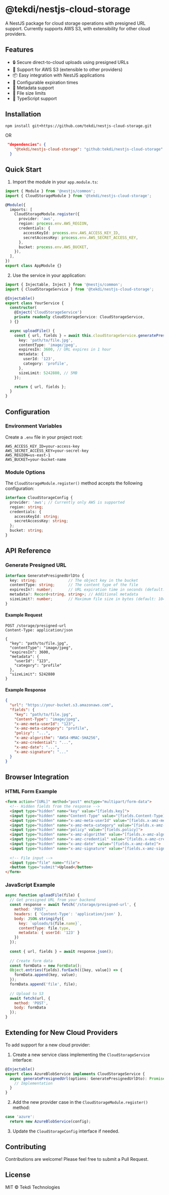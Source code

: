 # @tekdi/nestjs-cloud-storage

A NestJS package for cloud storage operations with presigned URL support. Currently supports AWS S3, with extensibility for other cloud providers.

## Features

- 🔒 Secure direct-to-cloud uploads using presigned URLs
- 🚀 Support for AWS S3 (extensible to other providers)
- 📦 Easy integration with NestJS applications
- 🔄 Configurable expiration times
- 📝 Metadata support
- 📏 File size limits
- 🎯 TypeScript support

## Installation

```bash
npm install git+https://github.com/tekdi/nestjs-cloud-storage.git
```

OR
```JSON
 "dependencies": {
    "@tekdi/nestjs-cloud-storage": "github:tekdi/nestjs-cloud-storage"
  }
```


## Quick Start

1. Import the module in your `app.module.ts`:

```typescript
import { Module } from '@nestjs/common';
import { CloudStorageModule } from '@tekdi/nestjs-cloud-storage';

@Module({
  imports: [
    CloudStorageModule.register({
      provider: 'aws',
      region: process.env.AWS_REGION,
      credentials: {
        accessKeyId: process.env.AWS_ACCESS_KEY_ID,
        secretAccessKey: process.env.AWS_SECRET_ACCESS_KEY,
      },
      bucket: process.env.AWS_BUCKET,
    }),
  ],
})
export class AppModule {}
```

2. Use the service in your application:

```typescript
import { Injectable, Inject } from '@nestjs/common';
import { CloudStorageService } from '@tekdi/nestjs-cloud-storage';

@Injectable()
export class YourService {
  constructor(
    @Inject('CloudStorageService')
    private readonly cloudStorageService: CloudStorageService,
  ) {}

  async uploadFile() {
    const { url, fields } = await this.cloudStorageService.generatePresignedUrl({
      key: 'path/to/file.jpg',
      contentType: 'image/jpeg',
      expiresIn: 3600, // URL expires in 1 hour
      metadata: {
        userId: '123',
        category: 'profile',
      },
      sizeLimit: 5242880, // 5MB
    });

    return { url, fields };
  }
}
```

## Configuration

### Environment Variables

Create a `.env` file in your project root:

```env
AWS_ACCESS_KEY_ID=your-access-key
AWS_SECRET_ACCESS_KEY=your-secret-key
AWS_REGION=us-east-1
AWS_BUCKET=your-bucket-name
```

### Module Options

The `CloudStorageModule.register()` method accepts the following configuration:

```typescript
interface CloudStorageConfig {
  provider: 'aws'; // Currently only AWS is supported
  region: string;
  credentials: {
    accessKeyId: string;
    secretAccessKey: string;
  };
  bucket: string;
}
```

## API Reference

### Generate Presigned URL

```typescript
interface GeneratePresignedUrlDto {
  key: string;              // The object key in the bucket
  contentType: string;      // The content type of the file
  expiresIn?: number;       // URL expiration time in seconds (default: 3600)
  metadata?: Record<string, string>; // Additional metadata
  sizeLimit?: number;       // Maximum file size in bytes (default: 10485760 - 10MB)
}
```

#### Example Request

```http
POST /storage/presigned-url
Content-Type: application/json

{
  "key": "path/to/file.jpg",
  "contentType": "image/jpeg",
  "expiresIn": 3600,
  "metadata": {
    "userId": "123",
    "category": "profile"
  },
  "sizeLimit": 5242880
}
```

#### Example Response

```json
{
  "url": "https://your-bucket.s3.amazonaws.com",
  "fields": {
    "key": "path/to/file.jpg",
    "Content-Type": "image/jpeg",
    "x-amz-meta-userId": "123",
    "x-amz-meta-category": "profile",
    "policy": "...",
    "x-amz-algorithm": "AWS4-HMAC-SHA256",
    "x-amz-credential": "...",
    "x-amz-date": "...",
    "x-amz-signature": "..."
  }
}
```

## Browser Integration

### HTML Form Example

```html
<form action="[URL]" method="post" enctype="multipart/form-data">
  <!-- Hidden fields from the response -->
  <input type="hidden" name="key" value="[fields.key]">
  <input type="hidden" name="Content-Type" value="[fields.Content-Type]">
  <input type="hidden" name="x-amz-meta-userId" value="[fields.x-amz-meta-userId]">
  <input type="hidden" name="x-amz-meta-category" value="[fields.x-amz-meta-category]">
  <input type="hidden" name="policy" value="[fields.policy]">
  <input type="hidden" name="x-amz-algorithm" value="[fields.x-amz-algorithm]">
  <input type="hidden" name="x-amz-credential" value="[fields.x-amz-credential]">
  <input type="hidden" name="x-amz-date" value="[fields.x-amz-date]">
  <input type="hidden" name="x-amz-signature" value="[fields.x-amz-signature]">
  
  <!-- File input -->
  <input type="file" name="file">
  <button type="submit">Upload</button>
</form>
```

### JavaScript Example

```javascript
async function uploadFile(file) {
  // Get presigned URL from your backend
  const response = await fetch('/storage/presigned-url', {
    method: 'POST',
    headers: { 'Content-Type': 'application/json' },
    body: JSON.stringify({
      key: `uploads/${file.name}`,
      contentType: file.type,
      metadata: { userId: '123' }
    })
  });
  
  const { url, fields } = await response.json();
  
  // Create form data
  const formData = new FormData();
  Object.entries(fields).forEach(([key, value]) => {
    formData.append(key, value);
  });
  formData.append('file', file);
  
  // Upload to S3
  await fetch(url, {
    method: 'POST',
    body: formData
  });
}
```

## Extending for New Cloud Providers

To add support for a new cloud provider:

1. Create a new service class implementing the `CloudStorageService` interface:

```typescript
@Injectable()
export class AzureBlobService implements CloudStorageService {
  async generatePresignedUrl(options: GeneratePresignedUrlDto): Promise<{ url: string; fields: Record<string, string> }> {
    // Implementation
  }
}
```

2. Add the new provider case in the `CloudStorageModule.register()` method:

```typescript
case 'azure':
  return new AzureBlobService(config);
```

3. Update the `CloudStorageConfig` interface if needed.

## Contributing

Contributions are welcome! Please feel free to submit a Pull Request.

## License

MIT © Tekdi Technologies 